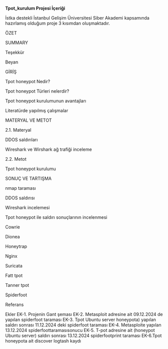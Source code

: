 **Tpot_kurulum Projesi İçeriği**

İstka destekli İstanbul Gelişim Üniversitesi Siber Akademi kapsamında hazırlamış olduğum proje 3 kısımdan oluşmaktadır.

ÖZET

SUMMARY

Teşekkür

Beyan

GİRİŞ
   
   Tpot honeypot Nedir?
   
   Tpot honeypot Türleri nelerdir?
   
   Tpot honeypot kurulumunun avantajları
   
   Literatürde yapılmış çalışmalar
   
MATERYAL VE METOT

2.1. Materyal

   DDOS saldırıları
   
   Wireshark ve Wirshark ağ trafiği inceleme
   
2.2. Metot

   Tpot honeypot kurulumu
   
SONUÇ VE TARTIŞMA

 nmap taraması

 DDOS saldırısı

 Wireshark incelemesi

 Tpot honeypot ile saldırı sonuçlarının incelenmesi

   Cowrie
   
   Dionea
   
   Honeytrap
   
   Nginx
   
   Suricata
   
   Fatt tpot
   
   Tanner tpot
   
   Spiderfoot
   
Referans

Ekler
 EK-1. Projenin Gant şeması
 EK-2. Metasploit adresine ait 09.12.2024 de yapılan spiderfoot taraması
 EK-3. Tpot Ubuntu server honeypota) yapılan saldırı sonrası 11.12.2024 deki spiderfoot taraması
 EK-4. Metasploite yapılan 13.12.2024 spiderfoottaramasısonucu
 EK-5. T-pot adresine ait (honeypot Ubuntu server) saldırı sonrası 13.12.2024 spiderfootprint taraması
 EK-6.Tpot honeypota ait discover logtash kaydı
 
   

   
   
